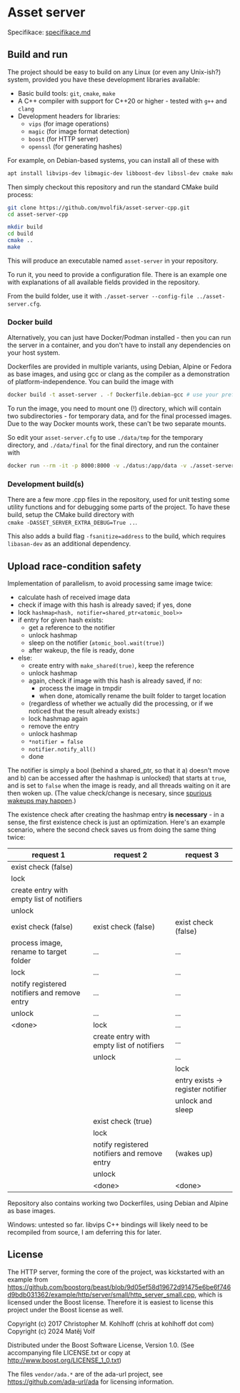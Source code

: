 # Asset server

Specifikace: [specifikace.md](specifikace.md)

## Build and run

The project should be easy to build on any Linux (or even any Unix-ish?) system, provided you have these development libraries available:

- Basic build tools: `git`, `cmake`, `make`
- A C++ compiler with support for C++20 or higher - tested with `g++` and `clang`
- Development headers for libraries:
  - `vips` (for image operations)
  - `magic` (for image format detection)
  - `boost` (for HTTP server)
  - `openssl` (for generating hashes)

For example, on Debian-based systems, you can install all of these with

```sh
apt install libvips-dev libmagic-dev libboost-dev libssl-dev cmake make git g++
```

Then simply checkout this repository and run the standard CMake build process:

```sh
git clone https://github.com/mvolfik/asset-server-cpp.git
cd asset-server-cpp

mkdir build
cd build
cmake ..
make
```

This will produce an executable named `asset-server` in your repository.

To run it, you need to provide a configuration file. There is an example one with explanations of all available fields provided in the repository.

From the build folder, use it with `./asset-server --config-file ../asset-server.cfg`.

### Docker build

Alternatively, you can just have Docker/Podman installed - then you can run the server in a container, and you don't have to install any dependencies on your host system.

Dockerfiles are provided in multiple variants, using Debian, Alpine or Fedora as base images, and using gcc or clang as the compiler as a demonstration of platform-independence. You can build the image with

```sh
docker build -t asset-server . -f Dockerfile.debian-gcc # use your preferred variant here
```

To run the image, you need to mount one (!) directory, which will contain two subdirectories - for temporary data, and for the final processed images. Due to the way Docker mounts work, these can't be two separate mounts.

So edit your `asset-server.cfg` to use `./data/tmp` for the temporary directory, and `./data/final` for the final directory, and run the container with

```sh
docker run --rm -it -p 8000:8000 -v ./datus:/app/data -v ./asset-server.cfg:/app/asset-server.cfg asset-server
```

### Development build(s)

There are a few more .cpp files in the repository, used for unit testing some utility functions and for debugging some parts of the project. To have these build, setup the CMake build directory with  
`cmake -DASSET_SERVER_EXTRA_DEBUG=True ..`.

This also adds a build flag `-fsanitize=address` to the build, which requires `libasan-dev` as an additional dependency.

## Upload race-condition safety

Implementation of parallelism, to avoid processing same image twice:

- calculate hash of received image data
- check if image with this hash is already saved; if yes, done
- lock `hashmap<hash, notifier=shared_ptr<atomic_bool>>`
- if entry for given hash exists:
  - get a reference to the notifier
  - unlock hashmap
  - sleep on the notifier (`atomic_bool.wait(true)`)
  - after wakeup, the file is ready, done
- else:
  - create entry with `make_shared(true)`, keep the reference
  - unlock hashmap
  - again, check if image with this hash is already saved, if no:
    - process the image in tmpdir
    - when done, atomically rename the built folder to target location
  - (regardless of whether we actually did the processing, or if we noticed that the result already exists:)
  - lock hashmap again
  - remove the entry
  - unlock hashmap
  - `*notifier = false`
  - `notifier.notify_all()`
  - done

The notifier is simply a bool (behind a shared_ptr, so that it a) doesn't move and b) can be accessed after the hashmap is unlocked) that starts at `true`, and is set to `false` when the image is ready, and all threads waiting on it are then woken up. (The value check/change is necesary, since [spurious wakeups may happen](https://en.cppreference.com/w/cpp/atomic/atomic/wait).)

The existence check after creating the hashmap entry **is necessary** - in a sense, the first existence check is just an optimization. Here's an example scenario, where the second check saves us from doing the same thing twice:

| request 1                                    | request 2                                    | request 3                         |
| -------------------------------------------- | -------------------------------------------- | --------------------------------- |
| exist check (false)                          |                                              |                                   |
| lock                                         |                                              |                                   |
| create entry with empty list of notifiers    |                                              |                                   |
| unlock                                       |                                              |                                   |
| exist check (false)                          | exist check (false)                          | exist check (false)               |
| process image, rename to target folder       | ...                                          | ...                               |
| lock                                         | ...                                          | ...                               |
| notify registered notifiers and remove entry | ...                                          | ...                               |
| unlock                                       | ...                                          | ...                               |
| \<done>                                      | lock                                         | ...                               |
|                                              | create entry with empty list of notifiers    | ...                               |
|                                              | unlock                                       | ...                               |
|                                              |                                              | lock                              |
|                                              |                                              | entry exists -> register notifier |
|                                              |                                              | unlock and sleep                  |
|                                              | exist check (true)                           |                                   |
|                                              | lock                                         |                                   |
|                                              | notify registered notifiers and remove entry | (wakes up)                        |
|                                              | unlock                                       |                                   |
|                                              | \<done>                                      | \<done>                           |

Repository also contains working two Dockerfiles, using Debian and Alpine as base images.

Windows: untested so far. libvips C++ bindings will likely need to be recompiled from source, I am deferring this for later.

<!-- ## Testing

`curl -i 'http://0.0.0.0:8000/api/upload?filename=any_filename_that_you_choose_suffix_doesnt_matter.png' -X POST --data-binary @$HOME/Pictures/image.jpeg`

--- -->

## License

The HTTP server, forming the core of the project, was kickstarted with an example from https://github.com/boostorg/beast/blob/9d05ef58d19672d91475e6be6f746d9bdb031362/example/http/server/small/http_server_small.cpp, which is licensed under the Boost license. Therefore it is easiest to license this project under the Boost license as well.

Copyright (c) 2017 Christopher M. Kohlhoff (chris at kohlhoff dot com)
Copyright (c) 2024 Matěj Volf

Distributed under the Boost Software License, Version 1.0. (See accompanying file LICENSE.txt or copy at http://www.boost.org/LICENSE_1_0.txt)

The files `vendor/ada.*` are of the ada-url project, see https://github.com/ada-url/ada for licensing information.
